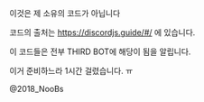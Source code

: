 이것은 제 소유의 코드가 아닙니다

코드의 출처는 https://discordjs.guide/#/ 에 있습니다.

이 코드들은 전부 THIRD BOT에 해당이 됨을 알립니다.

이거 준비하느라 1시간 걸렸습니다. ㅠ

@2018_NooBs
